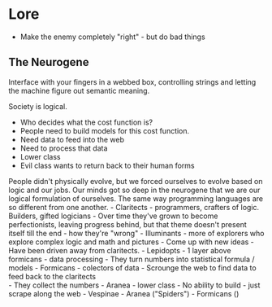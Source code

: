 # Lore 

- Make the enemy completely "right" - but do bad things

## The Neurogene

Interface with your fingers in a webbed box, controlling strings and letting the machine figure out semantic meaning. 

Society is logical. 
- Who decides what the cost function is?
- People need to build models for this cost function.
- Need data to feed into the web 
- Need to process that data 
- Lower class 
- Evil class wants to return back to their human forms

People didn't physically evolve, but we forced ourselves to evolve based on logic and our jobs. Our minds got so deep in the neurogene that we are our logical formulation of ourselves. The same way programming languages are so different from one another.
    - Claritects 
        - programmers, crafters of logic. Builders, gifted logicians
        - Over time they've grown to become perfectionists, 
          leaving progress behind, but that theme doesn't present 
          itself till the end - how they're "wrong"
    - Illuminants - more of explorers who explore complex logic and math and pictures
        - Come up with new ideas
        - Have been driven away from claritects.
    - Lepidopts
        - 1 layer above formicans - data processing 
        - They turn numbers into statistical formula / models
    - Formicans - colectors of data 
        - Scrounge the web to find data to feed back to the claritects  
        - They collect the numbers
    - Aranea - lower class 
        - No ability to build - just scrape along the web 
    - Vespinae
    - Aranea ("Spiders")
    - Formicans ()
